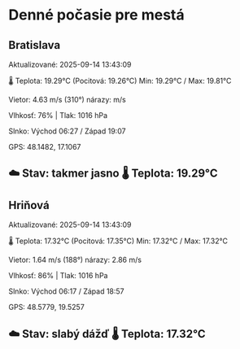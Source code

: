 ﻿# Denné počasie pre mestá

## Bratislava
Aktualizované: 2025-09-14 13:43:09

🌡️ Teplota: 19.29°C 
(Pocitová: 19.26°C)
Min: 19.29°C / Max: 19.81°C

Vietor: 4.63 m/s    (310°) 
nárazy:  m/s

Vlhkosť: 76% | Tlak: 1016 hPa

Slnko: Východ 06:27 / Západ 19:07

GPS: 48.1482, 17.1067

☁️ Stav: takmer jasno        🌡️ Teplota: 19.29°C
---

## Hriňová
Aktualizované: 2025-09-14 13:43:09

🌡️ Teplota: 17.32°C 
(Pocitová: 17.35°C)
Min: 17.32°C / Max: 17.32°C

Vietor: 1.64 m/s (188°)
nárazy: 2.86 m/s

Vlhkosť: 86% | Tlak: 1016 hPa

Slnko: Východ 06:17 / Západ 18:57

GPS: 48.5779, 19.5257

☁️ Stav: slabý dážď        🌡️ Teplota: 17.32°C
---
